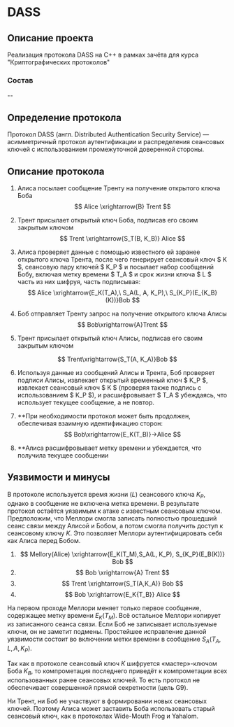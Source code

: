 # DASS

## Описание проекта

Реализация протокола DASS на С++ в рамках зачёта для курса "Криптографических протоколов"

### Состав

--

## Определение протокола

Протокол DASS (англ. Distributed Authentication Security Service) — асимметричный протокол аутентификации и распределения сеансовых ключей с использованием промежуточной доверенной стороны.

## Описание протокола

1. Алиса посылает сообщение Тренту на получение открытого ключа Боба
$$ Alice \xrightarrow{B} Trent $$

2. Трент присылает открытый ключ Боба, подписав его своим закрытым ключом
$$ Trent \xrightarrow{S_T(B, K_B)} Alice $$

3. Алиса проверяет данные с помощью известного ей заранее открытого ключа Трента, после чего генерирует сеансовый ключ $ K $, сеансовую пару ключей $ K_P $ и посылает набор сообщений Бобу, включая метку времени $ T_A $ и срок жизни ключа  $ L $ часть из них шифруя, часть подписывая:
$$ Alice \xrightarrow{E_K(T_A),\ S_A(L, A, K_P),\ S_{K_P}(E_{K_B}(K))}Bob $$

4. Боб отправляет Тренту запрос на получение открытого ключа Алисы
$$ Bob\xrightarrow{A}Trent $$

5. Трент присылает открытый ключ Алисы, подписав его своим закрытым ключом

$$ Trent\xrightarrow{S_T(A, K_A)}Bob $$

6. Используя данные из сообщений Алисы и Трента, Боб проверяет подписи Алисы, извлекает открытый временный ключ $ K_P $, извлекает сеансовый ключ $ K $ (проверяя также подпись с использованием $ K_P $), и расшифровывает $ T_A $ убеждаясь, что использует текущее сообщение, а не повтор.

7. **При необходимости протокол может быть продолжен, обеспечивая взаимную идентификацию сторон:
$$ Bob\xrightarrow{E_K(T_B)}→Alice $$ 

8. **Алиса расшифровывает метку времени и убеждается, что получила текущее сообщении

## Уязвимости и минусы

В протоколе используется время жизни ($L$) сеансового ключа $K_P$, однако в сообщение не включена метка времени. В результате протокол остаётся уязвимым к атаке с известным сеансовым ключом. Предположим, что Меллори смогла записать полностью прошедший сеанс связи между Алисой и Бобом, а потом смогла получить доступ к сеансовому ключу $K$. Это позволяет Меллори аутентифицировать себя как Алиса перед Бобом.

1. $$ Mellory(Alice) \xrightarrow{E_K(T_M),S_A(L, K_P), S_{K_P}(E_B(K))}  Bob $$
2. $$ Bob \xrightarrow{A} Trent $$
3. $$ Trent \xrightarrow{S_T(A,K_A)} Bob $$
4. $$ Bob \xrightarrow{E_K{T_B}} Alice $$

На первом проходе Меллори меняет только первое сообщение, содержащее метку времени $E_K \left( T_M \right)$. Всё остальное Меллори копирует из записанного сеанса связи. Если Боб не записывает используемые ключи, он не заметит подмены. Простейшее исправление данной уязвимости состоит во включении метки времени в сообщение $S_A \left( T_A, L, A, K_P \right)$.

Так как в протоколе сеансовый ключ $K$ шифруется «мастер»-ключом Боба $K_B$, то компрометация последнего приведёт к компрометации всех использованных ранее сеансовых ключей. То есть протокол не обеспечивает совершенной прямой секретности (цель G9).

Ни Трент, ни Боб не участвуют в формировании новых сеансовых ключей. Поэтому Алиса может заставить Боба использовать старый сеансовый ключ, как в протоколах Wide-Mouth Frog и Yahalom.
